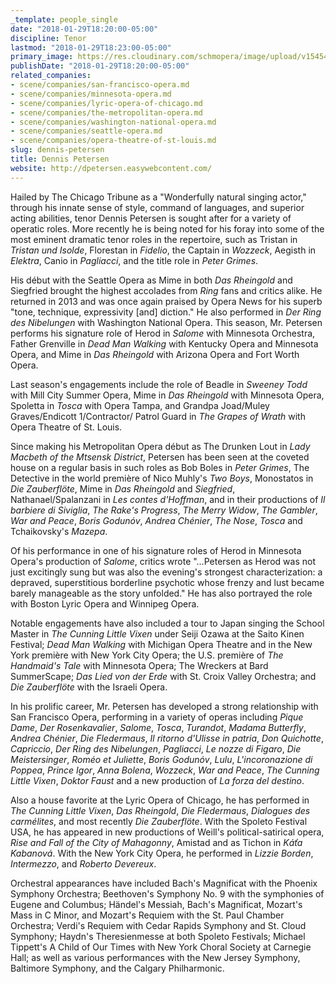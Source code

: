 ```yaml
---
_template: people_single
date: "2018-01-29T18:20:00-05:00"
discipline: Tenor
lastmod: "2018-01-29T18:23:00-05:00"
primary_image: https://res.cloudinary.com/schmopera/image/upload/v1545409169/media/webhook-uploads/1517267758202/Petersen.D.Headshot.jpg.jpg
publishDate: "2018-01-29T18:20:00-05:00"
related_companies:
- scene/companies/san-francisco-opera.md
- scene/companies/minnesota-opera.md
- scene/companies/lyric-opera-of-chicago.md
- scene/companies/the-metropolitan-opera.md
- scene/companies/washington-national-opera.md
- scene/companies/seattle-opera.md
- scene/companies/opera-theatre-of-st-louis.md
slug: dennis-petersen
title: Dennis Petersen
website: http://dpetersen.easywebcontent.com/
---
```


Hailed by The Chicago Tribune as a "Wonderfully natural singing actor," through his innate sense of style, command of languages, and superior acting abilities, tenor Dennis Petersen is sought after for a variety of operatic roles. More recently he is being noted for his foray into some of the most eminent dramatic tenor roles in the repertoire, such as Tristan in *Tristan und Isolde*, Florestan in *Fidelio*, the Captain in *Wozzeck*, Aegisth in *Elektra*, Canio in *Pagliacci*, and the title role in *Peter Grimes*.

His début with the Seattle Opera as Mime in both *Das Rheingold* and Siegfried brought the highest accolades from *Ring* fans and critics alike. He returned in 2013 and was once again praised by Opera News for his superb "tone, technique, expressivity [and] diction." He also performed in *Der Ring des Nibelungen* with Washington National Opera. This season, Mr. Petersen performs his signature role of Herod in *Salome* with Minnesota Orchestra, Father Grenville in *Dead Man Walking* with Kentucky Opera and Minnesota Opera, and Mime in *Das Rheingold* with Arizona Opera and Fort Worth Opera. 

Last season's engagements include the role of Beadle in *Sweeney Todd* with Mill City Summer Opera, Mime in *Das Rheingold* with Minnesota Opera, Spoletta in *Tosca* with Opera Tampa, and Grandpa Joad/Muley Graves/Endicott 1/Contractor/ Patrol Guard in *The Grapes of Wrath* with Opera Theatre of St. Louis.

Since making his Metropolitan Opera début as The Drunken Lout in *Lady Macbeth of the Mtsensk District*, Petersen has been seen at the coveted house on a regular basis in such roles as Bob Boles in *Peter Grimes*, The Detective in the world première of Nico Muhly's *Two Boys*, Monostatos in *Die Zauberflöte*, Mime in *Das Rheingold* and *Siegfried*, Nathanael/Spalanzani in *Les contes d'Hoffman*, and in their productions of *Il barbiere di Siviglia*, *The Rake's Progress*, *The Merry Widow*, *The Gambler*, *War and Peace*, *Boris Godunóv*, *Andrea Chénier*, *The Nose*, *Tosca* and Tchaikovsky's *Mazepa*.

Of his performance in one of his signature roles of Herod in Minnesota Opera's production of *Salome*, critics wrote "…Petersen as Herod was not just excitingly sung but was also the evening's strongest characterization: a depraved, superstitious borderline psychotic whose frenzy and lust became barely manageable as the story unfolded." He has also portrayed the role with Boston Lyric Opera and Winnipeg Opera. 

Notable engagements have also included a tour to Japan singing the School Master in *The Cunning Little Vixen* under Seiji Ozawa at the Saito Kinen Festival; *Dead Man Walking* with Michigan Opera Theatre and in the New York première with New York City Opera; the U.S. première of *The Handmaid's Tale* with Minnesota Opera; The Wreckers at Bard SummerScape; *Das Lied von der Erde* with St. Croix Valley Orchestra; and *Die Zauberflöte* with the Israeli Opera.

In his prolific career, Mr. Petersen has developed a strong relationship with San Francisco Opera, performing in a variety of operas including *Pique Dame*, *Der Rosenkavalier*, *Salome*, *Tosca*, *Turandot*, *Madama Butterfly*, *Andrea Chénier*, *Die Fledermaus*, *Il ritorno d'Ulisse in patria*, *Don Quichotte*, *Capriccio*, *Der Ring des Nibelungen*, *Pagliacci*, *Le nozze di Figaro*, *Die Meistersinger*, *Roméo et Juliette*, *Boris Godunóv*, *Lulu*, *L'incoronazione di Poppea*, *Prince Igor*, *Anna Bolena*, *Wozzeck*, *War and Peace*, *The Cunning Little Vixen*, *Doktor Faust* and a new production of *La forza del destino*. 

Also a house favorite at the Lyric Opera of Chicago, he has performed in *The Cunning Little Vixen*, *Das Rheingold*, *Die Fledermaus*, *Dialogues des carmélites*, and most recently *Die Zauberflöte*. With the Spoleto Festival USA, he has appeared in new productions of Weill's political-satirical opera, *Rise and Fall of the City of Mahagonny*, Amistad and as Tichon in *Káťa Kabanová*. With the New York City Opera, he performed in *Lizzie Borden*, *Intermezzo*, and *Roberto Devereux*.

Orchestral appearances have included Bach's Magnificat with the Phoenix Symphony Orchestra; Beethoven's Symphony No. 9 with the symphonies of Eugene and Columbus; Händel's Messiah, Bach's Magnificat, Mozart's Mass in C Minor, and Mozart's Requiem with the St. Paul Chamber Orchestra; Verdi's Requiem with Cedar Rapids Symphony and St. Cloud Symphony; Haydn's Theresienmesse at both Spoleto Festivals; Michael Tippett's A Child of Our Times with New York Choral Society at Carnegie Hall; as well as various performances with the New Jersey Symphony, Baltimore Symphony, and the Calgary Philharmonic.

